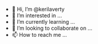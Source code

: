 - 👋 Hi, I’m @kerilaverty
- 👀 I’m interested in ...
- 🌱 I’m currently learning ...
- 💞️ I’m looking to collaborate on ...
- 📫 How to reach me ...

<!---
kerilaverty/kerilaverty is a ✨ special ✨ repository because its `README.md` (this file) appears on your GitHub profile.
You can click the Preview link to take a look at your changes.
--->
